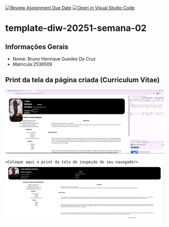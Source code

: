 [![Review Assignment Due Date](https://classroom.github.com/assets/deadline-readme-button-22041afd0340ce965d47ae6ef1cefeee28c7c493a6346c4f15d667ab976d596c.svg)](https://classroom.github.com/a/6b4UVvYL)
[![Open in Visual Studio Code](https://classroom.github.com/assets/open-in-vscode-2e0aaae1b6195c2367325f4f02e2d04e9abb55f0b24a779b69b11b9e10269abc.svg)](https://classroom.github.com/online_ide?assignment_repo_id=20069919&assignment_repo_type=AssignmentRepo)
# template-diw-20251-semana-02

## Informações Gerais
- Nome: Bruno Henrique Guedes Da Cruz
- Matricula:2536509

## Print da tela da página criada (Curriculum Vitae)
![alt text](image-1.png)

`<Coloque aqui o print da tela de inspeção do seu navegador>`
![alt text](image.png)